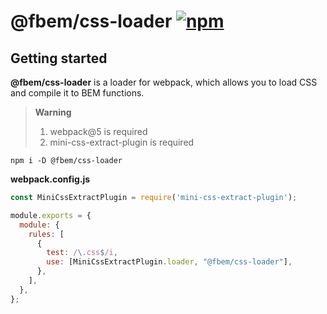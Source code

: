 # @fbem/css-loader [![npm](https://img.shields.io/npm/v/@fbem/css-loader)](https://www.npmjs.com/package/@fbem/css-loader)

## Getting started

**@fbem/css-loader** is a loader for webpack, which allows you to load CSS and compile it to BEM functions.

> **Warning**
>
> 1. webpack@5 is required
> 2. mini-css-extract-plugin is required

```console
npm i -D @fbem/css-loader
```

**webpack.config.js**

```js
const MiniCssExtractPlugin = require('mini-css-extract-plugin');

module.exports = {
  module: {
    rules: [
      {
        test: /\.css$/i,
        use: [MiniCssExtractPlugin.loader, "@fbem/css-loader"],
      },
    ],
  },
};
```